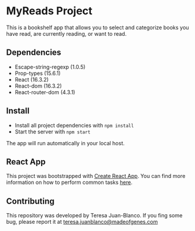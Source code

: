 # MyReads Project

This is a bookshelf app that allows you to select and categorize books you have read, are currently reading, or want to read.

## Dependencies

* Escape-string-regexp (1.0.5)
* Prop-types (15.6.1)
* React (16.3.2)
* React-dom (16.3.2)
* React-router-dom (4.3.1)

## Install

* Install all project dependencies with `npm install`
* Start the server with `npm start` 

The app will run automatically in your local host. 

## React App

This project was bootstrapped with [Create React App](https://github.com/facebookincubator/create-react-app). You can find more information on how to perform common tasks [here](https://github.com/facebookincubator/create-react-app/blob/master/packages/react-scripts/template/README.md).

## Contributing

This repository was developed by Teresa Juan-Blanco. 
If you fing some bug, please report it at 
[teresa.juanblanco@madeofgenes.com](mailto:teresa.juanblanco@madeofgenes.com)
